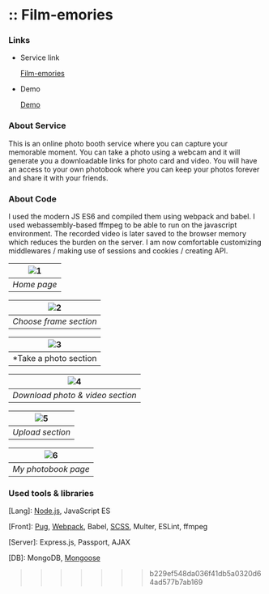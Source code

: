 # :: Film-emories

### Links

- Service link

  [Film-emories](https://film-emories.herokuapp.com/)

- Demo

  [Demo](https://www.youtube.com/watch?v=U8DoEwD1OlU)

### About Service

This is an online photo booth service where you can capture your memorable moment.
You can take a photo using a webcam and it will generate you a downloadable links for photo card and video. You will have an access to your own photobook where you can keep your photos forever and share it with your friends.

### About Code

I used the modern JS ES6 and compiled them using webpack and babel. I used webassembly-based ffmpeg to be able to run on the javascript environment. The recorded video is later saved to the browser memory which reduces the burden on the server. I am now comfortable customizing middlewares / making use of sessions and cookies / creating API.

| ![1](https://user-images.githubusercontent.com/70524037/201041377-e0d58644-62b5-48c8-bcd5-8211caf90279.jpeg) |
| :----------------------------------------------------------------------------------------------------------: |
|                                                 _Home page_                                                  |

| ![2](https://user-images.githubusercontent.com/70524037/201041357-d9ceb3a1-b84c-4f64-8b1a-32e7879c540a.png) |
| :---------------------------------------------------------------------------------------------------------: |
|                                           _Choose frame section_                                            |

| ![3](https://user-images.githubusercontent.com/70524037/201041347-f4dd1c9d-aca2-43d4-b481-73f9cbbe7c2a.png) |
| :---------------------------------------------------------------------------------------------------------: |
|                                           \*Take a photo section                                            |

| ![4](https://user-images.githubusercontent.com/70524037/201041324-f82cf4cc-a35f-441d-a4ad-3fd0fe11491a.jpeg) |
| :----------------------------------------------------------------------------------------------------------: |
|                                       _Download photo & video section_                                       |

| ![5](https://user-images.githubusercontent.com/70524037/201041185-25daa14c-0913-4f29-a205-6c3ad5201b52.png) |
| :---------------------------------------------------------------------------------------------------------: |
|                                              _Upload section_                                               |

| ![6](https://user-images.githubusercontent.com/70524037/201041152-89e9f7dc-634b-431a-a50b-1edebd439824.jpeg) |
| :----------------------------------------------------------------------------------------------------------: |
|                                             _My photobook page_                                              |

### Used tools & libraries

[Lang]: [Node.js](https://github.com/Yeonny0723/film-emories/tree/master/src/client/js), JavaScript ES

[Front]: [Pug](https://github.com/Yeonny0723/film-emories/tree/master/src/views), [Webpack](https://github.com/Yeonny0723/film-emories/blob/master/webpack.config.cjs), Babel, [SCSS](https://github.com/Yeonny0723/film-emories/tree/master/src/client/scss), Multer, ESLint, ffmpeg

[Server]: Express.js, Passport, AJAX

[DB]: MongoDB, [Mongoose](https://github.com/Yeonny0723/film-emories/tree/master/src/models)

> > > > > > > b229ef548da036f41db5a0320d64ad577b7ab169
